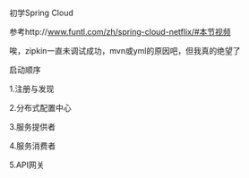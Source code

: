# 
初学Spring Cloud

参考http://www.funtl.com/zh/spring-cloud-netflix/#本节视频

唉，zipkin一直未调试成功，mvn或yml的原因吧，但我真的绝望了



启动顺序

1.注册与发现

2.分布式配置中心

3.服务提供者

4.服务消费者

5.API网关
